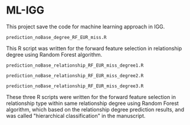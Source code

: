 # ML-IGG
This project save the code for machine learning approach in IGG.
```
prediction_noBase_degree_RF_EUR_miss.R 
```
This R script was written for the forward feature selection in relationship degree using Random Forest algorithm.
```
prediction_noBase_relationship_RF_EUR_miss_degree1.R 
```
```
prediction_noBase_relationship_RF_EUR_miss_degree2.R
```
```
prediction_noBase_relationship_RF_EUR_miss_degree3.R 
```

These three R scripts were written for the forward feature selection in relationship type within same relationship degree using Random Forest algorithm, which based on the relationship degree prediction results, and was called "hierarchical classification" in the manuscript.






